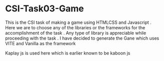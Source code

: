 # CSI-Task03-Game

This is the CSI task of making a game using HTMLCSS and Javascript . Here we are to choose any of the libraries or the frameworks for the accomplishment of the task . Any type of library is appreciable while proceeding with  the task . I have decided to generate the  Gane which uses  VITE and Vanilla as the framework 

Kaplay js is used here which  is earlier known to  be kaboon js


